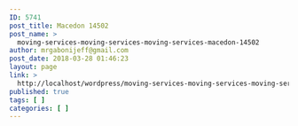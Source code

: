 ```yaml
---
ID: 5741
post_title: Macedon 14502
post_name: >
  moving-services-moving-services-moving-services-macedon-14502
author: mrgabonijeff@gmail.com
post_date: 2018-03-28 01:46:23
layout: page
link: >
  http://localhost/wordpress/moving-services-moving-services-moving-services-macedon-14502/
published: true
tags: [ ]
categories: [ ]
---
```

